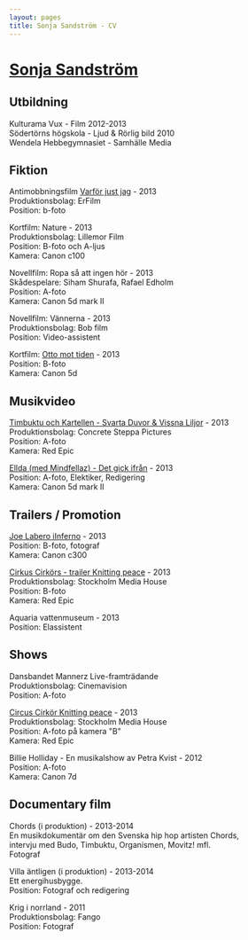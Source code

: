 ```yaml
---
layout: pages
title: Sonja Sandström - CV
---
```


# [Sonja Sandström](../)

## Utbildning
 
Kulturama Vux - Film 2012-2013  
Södertörns högskola - Ljud & Rörlig bild  2010  
Wendela Hebbegymnasiet - Samhälle Media

## Fiktion
 
Antimobbningsfilm [Varför just jag](http://www.youtube.com/watch?v=fNgAy_tyBho) - 2013  
Produktionsbolag: ErFilm  
Position: b-foto  
 
Kortfilm: Nature - 2013  
Produktionsbolag: Lillemor Film  
Position: B-foto och A-ljus  
Kamera: Canon c100  
 
Novellfilm: Ropa så att ingen hör - 2013  
Skådespelare: Siham Shurafa, Rafael Edholm  
Position: A-foto  
Kamera: Canon 5d mark II  
 
Novellfilm: Vännerna - 2013  
Produktionsbolag: Bob film  
Position: Video-assistent  

Kortfilm: [Otto mot tiden](https://vimeo.com/73634510) - 2013   
Position: B-foto   
Kamera: Canon 5d    

## Musikvideo

[Timbuktu och Kartellen - Svarta Duvor & Vissna Liljor](http://vimeo.com/82803389) - 2013  
Produktionsbolag: Concrete Steppa Pictures  
Position: A-foto  
Kamera: Red Epic  

[Ellda (med Mindfellaz) - Det gick ifrån](http://vimeo.com/74381844) - 2013  
Position: A-foto, Elektiker, Redigering  
Kamera: Canon 5d mark II  

## Trailers / Promotion
 
[Joe Labero iInferno](http://www.youtube.com/watch?v=Tngkm5gmyVg) - 2013  
Position: B-foto, fotograf  
Kamera: Canon c300  
 
[Cirkus Cirkörs - trailer Knitting peace](http://vimeo.com/66622448) - 2013  
Produktionsbolag: Stockholm Media House  
Position: B-foto  
Kamera: Red Epic  
 
Aquaria vattenmuseum - 2013  
Position: Elassistent
 
## Shows

Dansbandet Mannerz Live-framträdande   
Produktionsbolag: Cinemavision   
Position: A-foto   
 
[Circus Cirkör Knitting peace](http://vimeo.com/66622448) - 2013  
Produktionsbolag: Stockholm Media House  
Position: A-foto på kamera "B"  
Kamera: Red Epic  
 
Billie Holliday - En musikalshow av Petra Kvist - 2012  
Position: A-foto  
Kamera: Canon 7d  
 
## Documentary film
 
Chords (i produktion) - 2013-2014  
En musikdokumentär om den Svenska hip hop artisten Chords,  
intervju med Budo, Timbuktu, Organismen, Movitz! mfl.  
Fotograf  
 
Villa äntligen (i produktion) - 2013-2014  
Ett energihusbygge.  
Position: Fotograf och redigering  

Krig i norrland - 2011   
Produktionsbolag: Fango   
Position: Fotograf   
